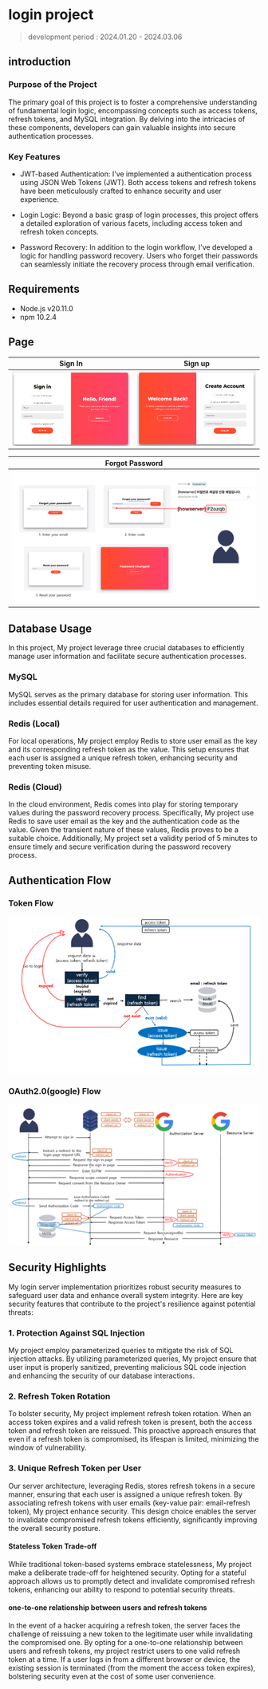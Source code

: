 # login project
> development period : 2024.01.20 - 2024.03.06

## introduction
### Purpose of the Project
The primary goal of this project is to foster a comprehensive understanding of fundamental login logic, encompassing concepts such as access tokens, refresh tokens, and MySQL integration. By delving into the intricacies of these components, developers can gain valuable insights into secure authentication processes.

### Key Features
- JWT-based Authentication: I've implemented a authentication process using JSON Web Tokens (JWT). Both access tokens and refresh tokens have been meticulously crafted to enhance security and user experience.

- Login Logic: Beyond a basic grasp of login processes, this project offers a detailed exploration of various facets, including access token and refresh token concepts.

- Password Recovery: In addition to the login workflow, I've developed a logic for handling password recovery. Users who forget their passwords can seamlessly initiate the recovery process through email verification.

## Requirements
- Node.js v20.11.0
- npm 10.2.4

## Page

| Sign In             | Sign up       |
|---------------------|----------------------|
| ![Sign In](docs/signin.png) | ![Create Account](docs/signup.png) |

|Forgot Password|
|---------------|
| ![alt text](docs/resetPassword.png) |

## Database Usage
In this project, My project leverage three crucial databases to efficiently manage user information and facilitate secure authentication processes.

### MySQL
MySQL serves as the primary database for storing user information. This includes essential details required for user authentication and management.

### Redis (Local)
For local operations, My project employ Redis to store user email as the key and its corresponding refresh token as the value. This setup ensures that each user is assigned a unique refresh token, enhancing security and preventing token misuse.

### Redis (Cloud)
In the cloud environment, Redis comes into play for storing temporary values during the password recovery process. Specifically, My project use Redis to save user email as the key and the authentication code as the value. Given the transient nature of these values, Redis proves to be a suitable choice. Additionally, My project set a validity period of 5 minutes to ensure timely and secure verification during the password recovery process.

## Authentication Flow
### Token Flow
![alt text](docs/tokenFlow.png)
### OAuth2.0(google) Flow
![alt text](docs/oauthFlow.png)

## Security Highlights
My login server implementation prioritizes robust security measures to safeguard user data and enhance overall system integrity. Here are key security features that contribute to the project's resilience against potential threats:

### 1. Protection Against SQL Injection
My project employ parameterized queries to mitigate the risk of SQL injection attacks. By utilizing parameterized queries, My project ensure that user input is properly sanitized, preventing malicious SQL code injection and enhancing the security of our database interactions.

### 2. Refresh Token Rotation
To bolster security, My project implement refresh token rotation. When an access token expires and a valid refresh token is present, both the access token and refresh token are reissued. This proactive approach ensures that even if a refresh token is compromised, its lifespan is limited, minimizing the window of vulnerability.

### 3. Unique Refresh Token per User
Our server architecture, leveraging Redis, stores refresh tokens in a secure manner, ensuring that each user is assigned a unique refresh token. By associating refresh tokens with user emails (key-value pair: email-refresh token), My project enhance security. This design choice enables the server to invalidate compromised refresh tokens efficiently, significantly improving the overall security posture.

#### Stateless Token Trade-off
While traditional token-based systems embrace statelessness, My project make a deliberate trade-off for heightened security. Opting for a stateful approach allows us to promptly detect and invalidate compromised refresh tokens, enhancing our ability to respond to potential security threats.

#### one-to-one relationship between users and refresh tokens
 In the event of a hacker acquiring a refresh token, the server faces the challenge of reissuing a new token to the legitimate user while invalidating the compromised one. 
By opting for a one-to-one relationship between users and refresh tokens, my project restrict users to one valid refresh token at a time. If a user logs in from a different browser or device, the existing session is terminated (from the moment the access token expires), bolstering security even at the cost of some user convenience.